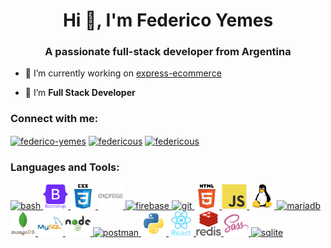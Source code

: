 <h1 align="center">Hi 👋, I'm Federico Yemes</h1>
<h3 align="center">A passionate full-stack developer from Argentina</h3>

- 🔭 I’m currently working on [express-ecommerce](https://github.com/federicous/express-ecommerce)

- 🌱 I’m **Full Stack Developer**

<h3 align="left">Connect with me:</h3>
<p align="left">
<a href="https://linkedin.com/in/federico-yemes" target="blank"><img align="center" src="https://raw.githubusercontent.com/rahuldkjain/github-profile-readme-generator/master/src/images/icons/Social/linked-in-alt.svg" alt="federico-yemes" height="30" width="40" /></a>
<a href="https://stackoverflow.com/users/federicous" target="blank"><img align="center" src="https://raw.githubusercontent.com/rahuldkjain/github-profile-readme-generator/master/src/images/icons/Social/stack-overflow.svg" alt="federicous" height="30" width="40" /></a>
<a href="https://www.hackerrank.com/federicous" target="blank"><img align="center" src="https://raw.githubusercontent.com/rahuldkjain/github-profile-readme-generator/master/src/images/icons/Social/hackerrank.svg" alt="federicous" height="30" width="40" /></a>
</p>
	<h3 align="left">Languages and Tools:</h3>
	<p align="left"> <a href="https://www.gnu.org/software/bash/" target="_blank" rel="noreferrer"> <img
				src="https://www.vectorlogo.zone/logos/gnu_bash/gnu_bash-icon.svg" alt="bash" width="40"
				height="40" /> </a> <a href="https://getbootstrap.com" target="_blank" rel="noreferrer">
			<img src="https://raw.githubusercontent.com/devicons/devicon/master/icons/bootstrap/bootstrap-plain-wordmark.svg"
				alt="bootstrap" width="40" height="40" /> </a> <a href="https://www.w3schools.com/css/"
			target="_blank" rel="noreferrer"> <img
				src="https://raw.githubusercontent.com/devicons/devicon/master/icons/css3/css3-original-wordmark.svg"
				alt="css3" width="40" height="40" /> </a> <a href="https://expressjs.com"
			target="_blank" rel="noreferrer"> <img
				src="https://raw.githubusercontent.com/devicons/devicon/master/icons/express/express-original-wordmark.svg"
				alt="express" width="40" height="40" /> </a> <a href="https://firebase.google.com/"
			target="_blank" rel="noreferrer"> <img
				src="https://www.vectorlogo.zone/logos/firebase/firebase-icon.svg" alt="firebase"
				width="40" height="40" /> </a> <a href="https://git-scm.com/" target="_blank"
			rel="noreferrer"> <img src="https://www.vectorlogo.zone/logos/git-scm/git-scm-icon.svg"
				alt="git" width="40" height="40" /> </a> <a href="https://www.w3.org/html/"
			target="_blank" rel="noreferrer"> <img
				src="https://raw.githubusercontent.com/devicons/devicon/master/icons/html5/html5-original-wordmark.svg"
				alt="html5" width="40" height="40" /> </a> <a
			href="https://developer.mozilla.org/en-US/docs/Web/JavaScript" target="_blank" rel="noreferrer">
			<img src="https://raw.githubusercontent.com/devicons/devicon/master/icons/javascript/javascript-original.svg"
				alt="javascript" width="40" height="40" /> </a> <a href="https://www.linux.org/"
			target="_blank" rel="noreferrer"> <img
				src="https://raw.githubusercontent.com/devicons/devicon/master/icons/linux/linux-original.svg"
				alt="linux" width="40" height="40" /> </a> <a href="https://mariadb.org/"
			target="_blank" rel="noreferrer"> <img
				src="https://www.vectorlogo.zone/logos/mariadb/mariadb-icon.svg" alt="mariadb"
				width="40" height="40" /> </a> <a href="https://www.mongodb.com/" target="_blank"
			rel="noreferrer"> <img
				src="https://raw.githubusercontent.com/devicons/devicon/master/icons/mongodb/mongodb-original-wordmark.svg"
				alt="mongodb" width="40" height="40" /> </a> <a href="https://www.mysql.com/"
			target="_blank" rel="noreferrer"> <img
				src="https://raw.githubusercontent.com/devicons/devicon/master/icons/mysql/mysql-original-wordmark.svg"
				alt="mysql" width="40" height="40" /> </a> <a href="https://nodejs.org" target="_blank"
			rel="noreferrer"> <img
				src="https://raw.githubusercontent.com/devicons/devicon/master/icons/nodejs/nodejs-original-wordmark.svg"
				alt="nodejs" width="40" height="40" /> </a> <a href="https://postman.com"
			target="_blank" rel="noreferrer"> <img
				src="https://www.vectorlogo.zone/logos/getpostman/getpostman-icon.svg" alt="postman"
				width="40" height="40" /> </a> <a href="https://www.python.org" target="_blank"
			rel="noreferrer"> <img
				src="https://raw.githubusercontent.com/devicons/devicon/master/icons/python/python-original.svg"
				alt="python" width="40" height="40" /> </a> <a href="https://reactjs.org/"
			target="_blank" rel="noreferrer"> <img
				src="https://raw.githubusercontent.com/devicons/devicon/master/icons/react/react-original-wordmark.svg"
				alt="react" width="40" height="40" /> </a> <a href="https://redis.io" target="_blank"
			rel="noreferrer"> <img
				src="https://raw.githubusercontent.com/devicons/devicon/master/icons/redis/redis-original-wordmark.svg"
				alt="redis" width="40" height="40" /> </a> <a href="https://sass-lang.com"
			target="_blank" rel="noreferrer"> <img
				src="https://raw.githubusercontent.com/devicons/devicon/master/icons/sass/sass-original.svg"
				alt="sass" width="40" height="40" /> </a> <a href="https://www.sqlite.org/"
			target="_blank" rel="noreferrer"> <img
				src="https://www.vectorlogo.zone/logos/sqlite/sqlite-icon.svg" alt="sqlite" width="40"
				height="40" /> </a> </p>

